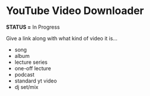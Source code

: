 # YouTube Video Downloader

**STATUS =** In Progress

Give a link along with what kind of video it is...

- song
- album
- lecture series
- one-off lecture
- podcast
- standard yt video
- dj set/mix

